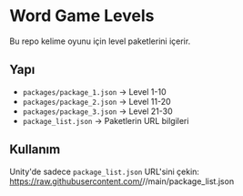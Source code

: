 # Word Game Levels

Bu repo kelime oyunu için level paketlerini içerir.

## Yapı
- `packages/package_1.json` → Level 1-10
- `packages/package_2.json` → Level 11-20
- `packages/package_3.json` → Level 21-30
- `package_list.json` → Paketlerin URL bilgileri

## Kullanım
Unity'de sadece `package_list.json` URL'sini çekin:
https://raw.githubusercontent.com/<username>/<repo>/main/package_list.json
